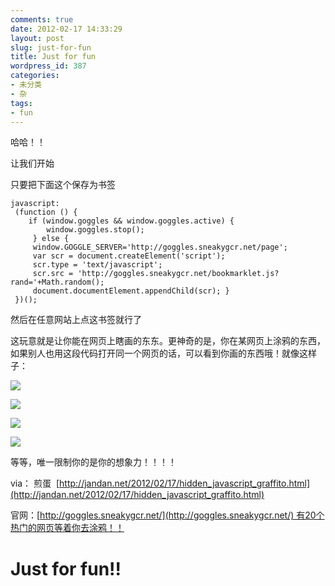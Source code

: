 ```yaml
---
comments: true
date: 2012-02-17 14:33:29
layout: post
slug: just-for-fun
title: Just for fun
wordpress_id: 387
categories:
- 未分类
- 杂
tags:
- fun
---
```


哈哈！！

让我们开始

只要把下面这个保存为书签
```
javascript:
 (function () { 
	if (window.goggles && window.goggles.active) { 
		window.goggles.stop();
	 } else {
	 window.GOGGLE_SERVER='http://goggles.sneakygcr.net/page';
	 var scr = document.createElement('script');
	 scr.type = 'text/javascript';
	 scr.src = 'http://goggles.sneakygcr.net/bookmarklet.js?rand='+Math.random();
	 document.documentElement.appendChild(scr); }
 })();
```

然后在任意网站上点这书签就行了

这玩意就是让你能在网页上瞎画的东东。更神奇的是，你在某网页上涂鸦的东西，如果别人也用这段代码打开同一个网页的话，可以看到你画的东西哦！就像这样子：

[![](http://xavierskip-wordpress.stor.sinaapp.com/uploads/2012/02/Snap7-494x234.jpg)](http://xavierskip-wordpress.stor.sinaapp.com/uploads/2012/02/Snap7.jpg)

[![](http://xavierskip-wordpress.stor.sinaapp.com/uploads/2012/02/Snap6-494x234.jpg)](http://xavierskip-wordpress.stor.sinaapp.com/uploads/2012/02/Snap6.jpg)



[![](http://xavierskip-wordpress.stor.sinaapp.com/uploads/2012/02/Snap5-494x234.jpg)](http://xavierskip-wordpress.stor.sinaapp.com/uploads/2012/02/Snap5.jpg)

[![](http://xavierskip-wordpress.stor.sinaapp.com/uploads/2012/02/Snap4-494x234.jpg)](http://xavierskip-wordpress.stor.sinaapp.com/uploads/2012/02/Snap4.jpg)

等等，唯一限制你的是你的想象力！！！！

via： 煎蛋  [http://jandan.net/2012/02/17/hidden_javascript_graffito.html](http://jandan.net/2012/02/17/hidden_javascript_graffito.html)

官网：[http://goggles.sneakygcr.net/](http://goggles.sneakygcr.net/) 有20个热门的网页等着你去涂鸦！！














# Just for fun!!
